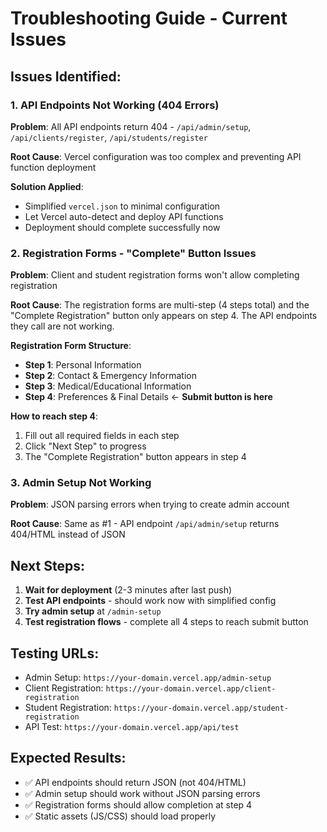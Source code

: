 # Troubleshooting Guide - Current Issues

## Issues Identified:

### 1. API Endpoints Not Working (404 Errors)
**Problem**: All API endpoints return 404 - `/api/admin/setup`, `/api/clients/register`, `/api/students/register`

**Root Cause**: Vercel configuration was too complex and preventing API function deployment

**Solution Applied**: 
- Simplified `vercel.json` to minimal configuration
- Let Vercel auto-detect and deploy API functions
- Deployment should complete successfully now

### 2. Registration Forms - "Complete" Button Issues
**Problem**: Client and student registration forms won't allow completing registration

**Root Cause**: The registration forms are multi-step (4 steps total) and the "Complete Registration" button only appears on step 4. The API endpoints they call are not working.

**Registration Form Structure**:
- **Step 1**: Personal Information
- **Step 2**: Contact & Emergency Information  
- **Step 3**: Medical/Educational Information
- **Step 4**: Preferences & Final Details ← **Submit button is here**

**How to reach step 4**:
1. Fill out all required fields in each step
2. Click "Next Step" to progress
3. The "Complete Registration" button appears in step 4

### 3. Admin Setup Not Working
**Problem**: JSON parsing errors when trying to create admin account

**Root Cause**: Same as #1 - API endpoint `/api/admin/setup` returns 404/HTML instead of JSON

## Next Steps:

1. **Wait for deployment** (2-3 minutes after last push)
2. **Test API endpoints** - should work now with simplified config
3. **Try admin setup** at `/admin-setup` 
4. **Test registration flows** - complete all 4 steps to reach submit button

## Testing URLs:
- Admin Setup: `https://your-domain.vercel.app/admin-setup`
- Client Registration: `https://your-domain.vercel.app/client-registration`
- Student Registration: `https://your-domain.vercel.app/student-registration`
- API Test: `https://your-domain.vercel.app/api/test`

## Expected Results:
- ✅ API endpoints should return JSON (not 404/HTML)
- ✅ Admin setup should work without JSON parsing errors
- ✅ Registration forms should allow completion at step 4
- ✅ Static assets (JS/CSS) should load properly
